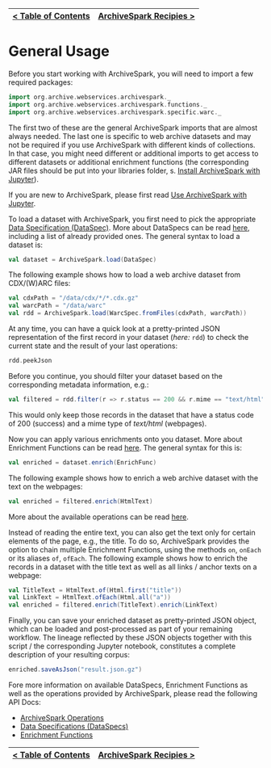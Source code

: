 [< Table of Contents](README.md) | [ArchiveSpark Recipies >](Recipes.md)
:---|---:

# General Usage

Before you start working with ArchiveSpark, you will need to import a few required packages:

```scala
import org.archive.webservices.archivespark._
import org.archive.webservices.archivespark.functions._
import org.archive.webservices.archivespark.specific.warc._
```

The first two of these are the general ArchiveSpark imports that are almost always needed. The last one is specific to web archive datasets and may not be required if you use ArchiveSpark with different kinds of collections. In that case, you might need different or additional imports to get access to different datasets or additional enrichment functions (the corresponding JAR files should be put into your libraries folder, s. [Install ArchiveSpark with Jupyter](Install_Juyter.md)).

If you are new to ArchiveSpark, please first read [Use ArchiveSpark with Jupyter](Using_Jupyter.md).

To load a dataset with ArchiveSpark, you first need to pick the appropriate [Data Specification (DataSpec)](DataSpecs.md).
More about DataSpecs can be read [here](DataSpecs.md), including a list of already provided ones. The general syntax to load a dataset is:

```scala
val dataset = ArchiveSpark.load(DataSpec)
```

The following example shows how to load a web archive dataset from CDX/(W)ARC files:

```scala
val cdxPath = "/data/cdx/*/*.cdx.gz"
val warcPath = "/data/warc"
val rdd = ArchiveSpark.load(WarcSpec.fromFiles(cdxPath, warcPath))
```

At any time, you can have a quick look at a pretty-printed JSON representation of the first record in your dataset (*here:* `rdd`) to check the current state and the result of your last operations:

```scala
rdd.peekJson
```

Before you continue, you should filter your dataset based on the corresponding metadata information, e.g.:

```scala
val filtered = rdd.filter(r => r.status == 200 && r.mime == "text/html")
``` 

This would only keep those records in the dataset that have a status code of 200 (success) and a mime type of *text/html* (webpages).

Now you can apply various enrichments onto you dataset.
More about Enrichment Functions can be read [here](EnrichFuncs.md).
The general syntax for this is:

```scala
val enriched = dataset.enrich(EnrichFunc)
``` 

The following example shows how to enrich a web archive dataset with the text on the webpages:

```scala
val enriched = filtered.enrich(HtmlText)
```

More about the available operations can be read [here](Operations.md).

Instead of reading the entire text, you can also get the text only for certain elements of the page, e.g., the title.
To do so, ArchiveSpark provides the option to chain multiple Enrichment Functions, using the methods `on`, `onEach` or its aliases `of`, `ofEach`.
The following example shows how to enrich the records in a dataset with the title text as well as all links / anchor texts on a webpage:

```scala
val TitleText = HtmlText.of(Html.first("title"))
val LinkText = HtmlText.ofEach(Html.all("a"))
val enriched = filtered.enrich(TitleText).enrich(LinkText)
```

Finally, you can save your enriched dataset as pretty-printed JSON object, which can be loaded and post-processed as part of your remaining workflow.
The lineage reflected by these JSON objects together with this script / the corresponding Jupyter notebook, constitutes a complete description of your resulting corpus:

```scala
enriched.saveAsJson("result.json.gz")
```

Fore more information on available DataSpecs, Enrichment Functions as well as the operations provided by ArchiveSpark, please read the following API Docs:
* [ArchiveSpark Operations](Operations.md)
* [Data Specifications (DataSpecs)](DataSpecs.md)
* [Enrichment Functions](EnrichFuncs.md)

[< Table of Contents](README.md) | [ArchiveSpark Recipies >](Recipes.md)
:---|---: